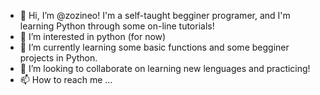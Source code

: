 - 👋 Hi, I’m @zozineo! I'm a self-taught begginer programer, and I'm learning Python through some on-line tutorials!
- 👀 I’m interested in python (for now)
- 🌱 I’m currently learning some basic functions and some begginer projects in Python.
- 💞️ I’m looking to collaborate on learning new lenguages and practicing!
- 📫 How to reach me ...

<!---
zozineo/zozineo is a ✨ special ✨ repository because its `README.md` (this file) appears on your GitHub profile.
You can click the Preview link to take a look at your changes.
--->
